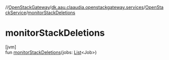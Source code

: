 //[OpenStackGateway](../../../index.md)/[dk.aau.claaudia.openstackgateway.services](../index.md)/[OpenStackService](index.md)/[monitorStackDeletions](monitor-stack-deletions.md)

# monitorStackDeletions

[jvm]\
fun [monitorStackDeletions](monitor-stack-deletions.md)(jobs: [List](https://kotlinlang.org/api/latest/jvm/stdlib/kotlin.collections/-list/index.html)&lt;Job&gt;)
